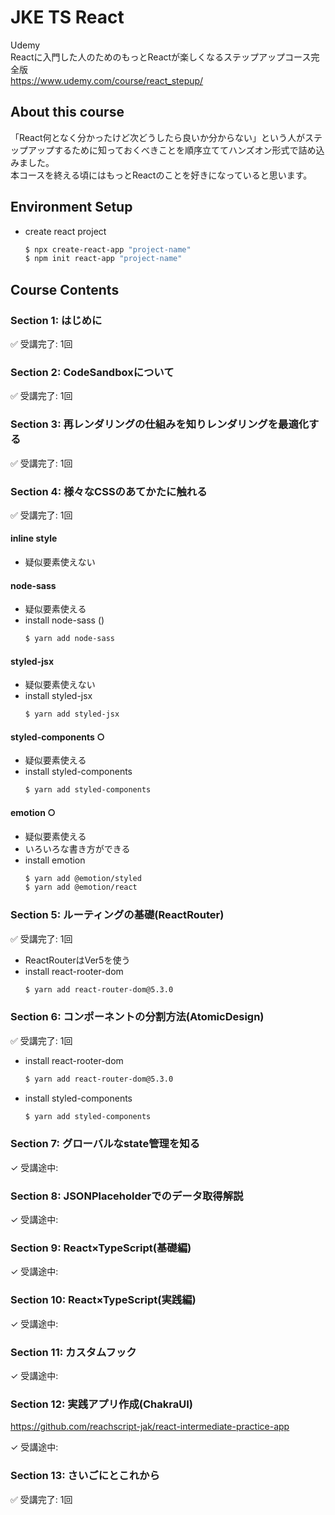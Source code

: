 # JKE TS React

Udemy  
Reactに入門した人のためのもっとReactが楽しくなるステップアップコース完全版  
https://www.udemy.com/course/react_stepup/  


## About this course

「React何となく分かったけど次どうしたら良いか分からない」という人がステップアップするために知っておくべきことを順序立ててハンズオン形式で詰め込みました。  
本コースを終える頃にはもっとReactのことを好きになっていると思います。  


## Environment Setup


- create react project  
	```sh
	$ npx create-react-app "project-name"
	$ npm init react-app "project-name"
	```


## Course Contents


### Section 1: はじめに

✅ 受講完了: 1回  


### Section 2: CodeSandboxについて

✅ 受講完了: 1回  


### Section 3: 再レンダリングの仕組みを知りレンダリングを最適化する

✅ 受講完了: 1回  


### Section 4: 様々なCSSのあてかたに触れる

✅ 受講完了: 1回  

#### inline style

- 疑似要素使えない  

#### node-sass

- 疑似要素使える  
- install node-sass ()  
	```sh
	$ yarn add node-sass
	```
#### styled-jsx

- 疑似要素使えない  
- install styled-jsx  
	```sh
	$ yarn add styled-jsx
	```

#### styled-components ○

- 疑似要素使える  
- install styled-components  
	```sh
	$ yarn add styled-components
	```

#### emotion ○

- 疑似要素使える  
- いろいろな書き方ができる  
- install emotion  
	```sh
	$ yarn add @emotion/styled
	$ yarn add @emotion/react
	```

### Section 5: ルーティングの基礎(ReactRouter)

✅ 受講完了: 1回  

- ReactRouterはVer5を使う  
- install react-rooter-dom  
	```sh
	$ yarn add react-router-dom@5.3.0
	```


### Section 6: コンポーネントの分割方法(AtomicDesign)

✅ 受講完了: 1回  

- install react-rooter-dom  
	```sh
	$ yarn add react-router-dom@5.3.0
	```
- install styled-components  
	```sh
	$ yarn add styled-components
	```


### Section 7: グローバルなstate管理を知る

✓ 受講途中:  


### Section 8: JSONPlaceholderでのデータ取得解説

✓ 受講途中:  


### Section 9: React×TypeScript(基礎編)

✓ 受講途中:  


### Section 10: React×TypeScript(実践編)

✓ 受講途中:  


### Section 11: カスタムフック

✓ 受講途中:  


### Section 12: 実践アプリ作成(ChakraUI)

https://github.com/reachscript-jak/react-intermediate-practice-app  

✓ 受講途中:  


### Section 13: さいごにとこれから

✅ 受講完了: 1回  

